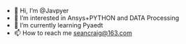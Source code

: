 - 👋 Hi, I’m @Javpyer
- 👀 I’m interested in Ansys+PYTHON and DATA Processing
- 🌱 I’m currently learning Pyaedt
- 📫 How to reach me seancraig@163.com

<!---
Javpyer/Javpyer is a ✨ special ✨ repository because its `README.md` (this file) appears on your GitHub profile.
You can click the Preview link to take a look at your changes.
--->
